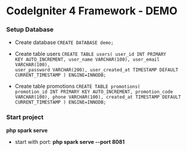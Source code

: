 # CodeIgniter 4 Framework - DEMO

### Setup Database
- Create database
<code>CREATE DATABASE demo;</code>

- Create table users
<code>CREATE TABLE users(
    user_id INT PRIMARY KEY AUTO_INCREMENT,
    user_name VARCHAR(100),
    user_email VARCHAR(100),
    user_password VARCHAR(200),
    user_created_at TIMESTAMP DEFAULT CURRENT_TIMESTAMP
) ENGINE=INNODB;</code>

- Create table promotions
<code>CREATE TABLE promotions(
    promotion_id INT PRIMARY KEY AUTO_INCREMENT,
    promotion_code VARCHAR(100),
    phone VARCHAR(100),
    created_at TIMESTAMP DEFAULT CURRENT_TIMESTAMP
) ENGINE=INNODB;</code>
### Start project
**php spark serve**

- start with port:
**php spark serve --port 8081**